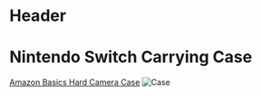 <!-- TITLE: Electronics -->
<!-- SUBTITLE: A quick summary of Electronics -->

# Header
# Nintendo Switch Carrying Case
[Amazon Basics Hard Camera Case](https://www.amazon.com/gp/product/B01L0LVDJO)
![Case](https://lh3.googleusercontent.com/-jwQvnYXRpuo/WqCcpnVY1VI/AAAAAAAAPPk/TwtmnRit2oQaNkHnfogQOFVTkwBOCvfCwCL0BGAYYCw/h511/2018-03-07.png)
